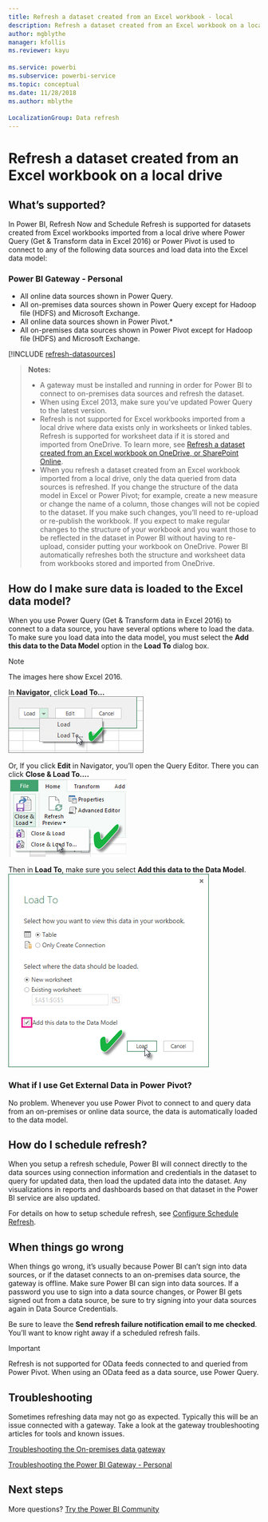 ```yaml
---
title: Refresh a dataset created from an Excel workbook - local
description: Refresh a dataset created from an Excel workbook on a local drive
author: mgblythe
manager: kfollis
ms.reviewer: kayu

ms.service: powerbi
ms.subservice: powerbi-service
ms.topic: conceptual
ms.date: 11/28/2018
ms.author: mblythe

LocalizationGroup: Data refresh
---
```

# Refresh a dataset created from an Excel workbook on a local drive
## What’s supported?
In Power BI, Refresh Now and Schedule Refresh is supported for datasets created from Excel workbooks imported from a local drive where Power Query (Get & Transform data in Excel 2016) or Power Pivot is used to connect to any of the following data sources and load data into the Excel data model:  

### Power BI Gateway - Personal
* All online data sources shown in Power Query.
* All on-premises data sources shown in Power Query except for Hadoop file (HDFS) and Microsoft Exchange.
* All online data sources shown in Power Pivot.\*
* All on-premises data sources shown in Power Pivot except for Hadoop file (HDFS) and Microsoft Exchange.

<!-- Refresh Data sources-->
[!INCLUDE [refresh-datasources](./includes/refresh-datasources.md)]

> **Notes:**  
> 
> * A gateway must be installed and running in order for Power BI to connect to on-premises data sources and refresh the dataset.
> * When using Excel 2013, make sure you’ve updated Power Query to the latest version.
> * Refresh is not supported for Excel workbooks imported from a local drive where data exists only in  worksheets or linked tables. Refresh is supported for worksheet data if it is stored and imported from OneDrive. To learn more, see [Refresh a dataset created from an Excel workbook on OneDrive, or SharePoint Online](refresh-excel-file-onedrive.md).
> * When you refresh a dataset created from an Excel workbook imported from a local drive, only the data queried from data sources is refreshed. If you change the structure of the data model in Excel or Power Pivot; for example, create a new measure or change the name of a column, those changes will not be copied to the dataset. If you make such changes, you’ll need to re-upload or re-publish the workbook. If you expect to make regular changes to the structure of your workbook and you want those to be reflected in the dataset in Power BI without having to re-upload, consider putting your workbook on OneDrive. Power BI automatically refreshes both the structure and worksheet data from workbooks stored and imported from OneDrive.
> 
> 

## How do I make sure data is loaded to the Excel data model?
When you use Power Query (Get & Transform data in Excel 2016) to connect to a data source, you have several options where to load the data. To make sure you load data into the data model, you must select the **Add this data to the Data Model** option in the **Load To** dialog box.

> [!NOTE]
> The images here show Excel 2016.
> 
> 

In **Navigator**, click **Load To…**  
    ![](media/refresh-excel-file-local-drive/refresh_loadtodm_1.png)

Or, If you click **Edit** in Navigator, you’ll open the Query Editor. There you can click **Close & Load To….**  
    ![](media/refresh-excel-file-local-drive/refresh_loadtodm_2.png)

Then in **Load To**, make sure you select **Add this data to the Data Model**.  
    ![](media/refresh-excel-file-local-drive/refresh_loadtodm_3.png)

### What if I use Get External Data in Power Pivot?
No problem. Whenever you use Power Pivot to connect to and query data from an on-premises or online data source, the data is automatically loaded to the data model.

## How do I schedule refresh?
When you setup a refresh schedule, Power BI will connect directly to the data sources using connection information and credentials in the dataset to query for updated data, then load the updated data into the dataset. Any visualizations in reports and dashboards based on that dataset in the Power BI service are also updated.

For details on how to setup schedule refresh, see [Configure Schedule Refresh](refresh-scheduled-refresh.md).

## When things go wrong
When things go wrong, it’s usually because Power BI can’t sign into data sources, or if the dataset connects to an on-premises data source, the gateway is offline. Make sure Power BI can sign into data sources. If a password you use to sign into a data source changes, or Power BI gets signed out from a data source, be sure to try signing into your data sources again in Data Source Credentials.

Be sure to leave the **Send refresh failure notification email to me checked**. You’ll want to know right away if a scheduled refresh fails.

>[!IMPORTANT]
>Refresh is not supported for OData feeds connected to and queried from Power Pivot. When using an OData feed as a data source, use Power Query.

## Troubleshooting
Sometimes refreshing data may not go as expected. Typically this will be an issue connected with a gateway. Take a look at the gateway troubleshooting articles for tools and known issues.

[Troubleshooting the On-premises data gateway](service-gateway-onprem-tshoot.md)

[Troubleshooting the Power BI Gateway - Personal](service-admin-troubleshooting-power-bi-personal-gateway.md)

## Next steps
More questions? [Try the Power BI Community](http://community.powerbi.com/)

